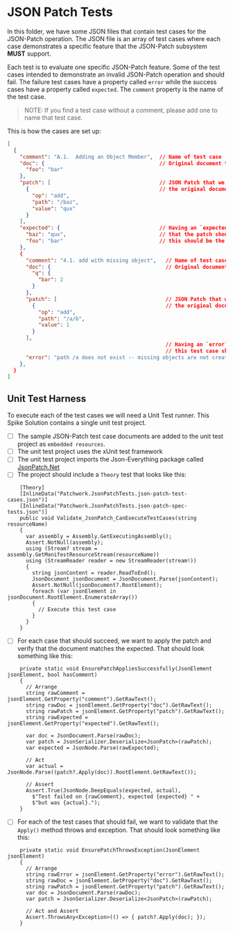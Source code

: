 # JSON Patch Tests

In this folder, we have some JSON files that contain test cases for the JSON-Patch operation. The JSON file is an array of test cases where each case demonstrates a specific feature that the JSON-Patch subsystem **MUST** support.

Each test is to evaluate one specific JSON-Patch feature. Some of the test cases intended to demonstrate an invalid JSON-Patch operation and should fail. The failure test cases have a property called `error` while the success cases have a property called `expected`. The `comment` property is the name of the test case.

> NOTE: If you find a test case without a comment, please add one to name that test case.

This is how the cases are set up:

```json
[
  {
    "comment": "A.1.  Adding an Object Member",  // Name of test case
    "doc": {                                     // Original document to be modified
      "foo": "bar"
    },
    "patch": [                                   // JSON Patch that we should apply to
      {                                          // the original document
        "op": "add",
        "path": "/baz",
        "value": "qux"
      }
    ],
    "expected": {                                // Having an `expected` property means
      "baz": "qux",                              // that the patch should succeed and
      "foo": "bar"                               // this should be the result
    },
    {
      "comment": "4.1. add with missing object",   // Name of test case
      "doc": {                                     // Original document to be modified
        "q": {
          "bar": 2
        }
      },
      "patch": [                                   // JSON Patch that we should apply to
        {                                          // the original document
          "op": "add",
          "path": "/a/b",
          "value": 1
        }
      ],
                                                   // Having an `error` property means that
                                                   // this test case should fail to apply
      "error": "path /a does not exist -- missing objects are not created recursively"
    },
  }
]
```

## Unit Test Harness

To execute each of the test cases we will need a Unit Test runner. This Spike Solution contains a single unit test project.

- [ ] The sample JSON-Patch test case documents are added to the unit test project as `embedded resources`.
- [ ] The unit test project uses the xUnit test framework
- [ ] The unit test project imports the Json-Everything package called [JsonPatch.Net](https://docs.json-everything.net/patch/basics/)
- [ ] The project should include a `Theory` test that looks like this:

```CSharp
    [Theory]
    [InlineData("Patchwork.JsonPatchTests.json-patch-test-cases.json")]
    [InlineData("Patchwork.JsonPatchTests.json-patch-spec-tests.json")]
    public void Validate_JsonPatch_CanExecuteTestCases(string resourceName)
    {
      var assembly = Assembly.GetExecutingAssembly();
      Assert.NotNull(assembly);
      using (Stream? stream = assembly.GetManifestResourceStream(resourceName))
      using (StreamReader reader = new StreamReader(stream!))
      {
        string jsonContent = reader.ReadToEnd();
        JsonDocument jsonDocument = JsonDocument.Parse(jsonContent);
        Assert.NotNull(jsonDocument?.RootElement);
        foreach (var jsonElement in jsonDocument.RootElement.EnumerateArray())
        {
          // Execute this test case
        }
      }
    }
```

- [ ] For each case that should succeed, we want to apply the patch and verify that the document matches the expected. That should look something like this:

```CSharp
    private static void EnsurePatchAppliesSuccessfully(JsonElement jsonElement, bool hasComment)
    {
      // Arrange
      string rawComment = jsonElement.GetProperty("comment").GetRawText();
      string rawDoc = jsonElement.GetProperty("doc").GetRawText();
      string rawPatch = jsonElement.GetProperty("patch").GetRawText();
      string rawExpected = jsonElement.GetProperty("expected").GetRawText();

      var doc = JsonDocument.Parse(rawDoc);
      var patch = JsonSerializer.Deserialize<JsonPatch>(rawPatch);
      var expected = JsonNode.Parse(rawExpected);

      // Act
      var actual = JsonNode.Parse((patch?.Apply(doc)).RootElement.GetRawText());

      // Assert
      Assert.True(JsonNode.DeepEquals(expected, actual),
        $"Test failed on {rawComment}, expected {expected} " +
        $"but was {actual}.");
    }
```

- [ ] For each of the test cases that should fail, we want to validate that the `Apply()` method throws and exception. That should look something like this:

```CSharp
    private static void EnsurePatchThrowsException(JsonElement jsonElement)
    {
      // Arrange
      string rawError = jsonElement.GetProperty("error").GetRawText();
      string rawDoc = jsonElement.GetProperty("doc").GetRawText();
      string rawPatch = jsonElement.GetProperty("patch").GetRawText();
      var doc = JsonDocument.Parse(rawDoc);
      var patch = JsonSerializer.Deserialize<JsonPatch>(rawPatch);

      // Act and Assert
      Assert.ThrowsAny<Exception>(() => { patch?.Apply(doc); });
    }
```

